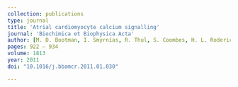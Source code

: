 ```yaml
---
collection: publications
type: journal
title: 'Atrial cardiomyocyte calcium signalling'
journal: 'Biochimica et Biophysica Acta'
author: [M. D. Bootman, I. Smyrnias, R. Thul, S. Coombes, H. L. Roderick]
pages: 922 – 934
volume: 1813
year: 2011
doi: "10.1016/j.bbamcr.2011.01.030"

---
```

